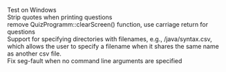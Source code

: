 Test on Windows<br/>
Strip quotes when printing questions<br/>
remove QuizProgramm::clearScreen() function, use carriage return for questions<br/>
Support for specifying directories with filenames, e.g., /java/syntax.csv, which allows the user to specify a filename when it shares the same name as another csv file.<br/>
Fix seg-fault when no command line arguments are specified<br/>
